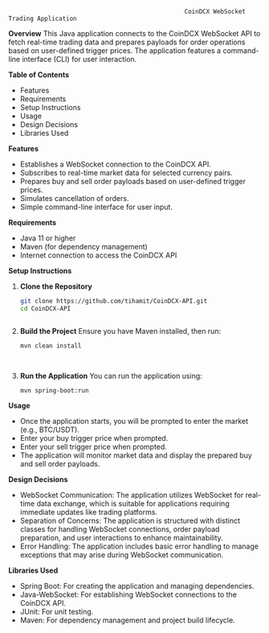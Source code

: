                                                      CoinDCX WebSocket Trading Application
 **Overview**
This Java application connects to the CoinDCX WebSocket API to fetch real-time trading data and prepares payloads for order operations based on user-defined trigger prices. 
The application features a command-line interface (CLI) for user interaction.

**Table of Contents**
- Features
- Requirements
- Setup Instructions
- Usage
- Design Decisions
- Libraries Used

**Features**
- Establishes a WebSocket connection to the CoinDCX API.
- Subscribes to real-time market data for selected currency pairs.
- Prepares buy and sell order payloads based on user-defined trigger prices.
- Simulates cancellation of orders.
- Simple command-line interface for user input.

**Requirements**
- Java 11 or higher
- Maven (for dependency management)
- Internet connection to access the CoinDCX API

 **Setup Instructions**
  
1. **Clone the Repository**
   ```bash
   git clone https://github.com/tihamit/CoinDCX-API.git
   cd CoinDCX-API



2. **Build the Project**
   Ensure you have Maven installed, then run:
   ```bash
   mvn clean install

  
3. **Run the Application**
   You can run the application using:
   ```bash
   mvn spring-boot:run

**Usage**
- Once the application starts, you will be prompted to enter the market (e.g., BTC/USDT).
- Enter your buy trigger price when prompted.
- Enter your sell trigger price when prompted.
- The application will monitor market data and display the prepared buy and sell order payloads.
  
**Design Decisions**
- WebSocket Communication: The application utilizes WebSocket for real-time data exchange, which is suitable for applications requiring immediate updates like trading platforms.
- Separation of Concerns: The application is structured with distinct classes for handling WebSocket connections, order payload preparation, and user interactions to enhance maintainability.
- Error Handling: The application includes basic error handling to manage exceptions that may arise during WebSocket communication.


**Libraries Used**
- Spring Boot: For creating the application and managing dependencies.
- Java-WebSocket: For establishing WebSocket connections to the CoinDCX API.
- JUnit: For unit testing.
- Maven: For dependency management and project build lifecycle.












  
